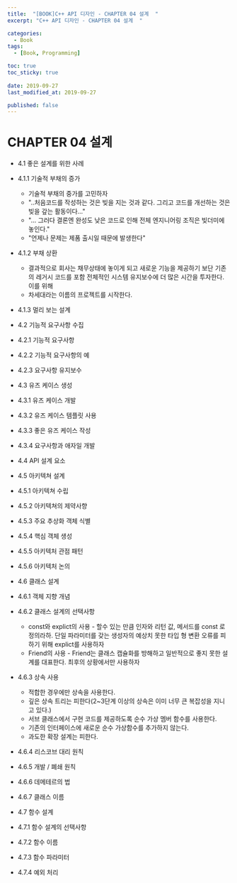 ```yaml
---
title:  "[BOOK]C++ API 디자인 - CHAPTER 04 설계  "
excerpt: "C++ API 디자인 - CHAPTER 04 설계  "

categories:
  - Book
tags:
  - [Book, Programming]

toc: true
toc_sticky: true
 
date: 2019-09-27
last_modified_at: 2019-09-27

published: false
---
```

# CHAPTER 04 설계

* 4.1 좋은 설계를 위한 사례
* 4.1.1 기술적 부채의 증가
	* 기술적 부채의 중가를 고민하자
	* "..처음코드를 작성하는 것은 빚을 지는 것과 같다. 그리고 코드를 개선하는 것은 빚을 갚는 활동이다..."
	* "... 그러다 결론엔 완성도 낮은 코드로 인해 전체 엔지니어링 조직은 빚더미에 놓인다."
	* "언제나 문제는 제품 출시일 때문에 발생한다"
* 4.1.2 부채 상환
	* 결과적으로 회사는 채무상태에 놓이게 되고 새로운 기능을 제공하기 보단 기존의 레거시 코드를 포함 전체적인 시스템 유지보수에 더 많은 시간을 투자한다. 이를 위해 
	* 차세대라는 이름의 프로젝트를 시작한다.
* 4.1.3 멀리 보는 설계 
* 4.2 기능적 요구사항 수집
* 4.2.1 기능적 요구사항
* 4.2.2 기능적 요구사항의 예 
* 4.2.3 요구사항 유지보수

* 4.3 유즈 케이스 생성
* 4.3.1 유즈 케이스 개발
* 4.3.2 유즈 케이스 템플릿 사용
* 4.3.3 좋은 유즈 케이스 작성
* 4.3.4 요구사항과 애자일 개발

* 4.4 API 설계 요소

* 4.5 아키텍쳐 설계
* 4.5.1 아키텍쳐 수립
* 4.5.2 아키텍쳐의 제약사향
* 4.5.3 주요 추상화 객체 식별
* 4.5.4 핵심 객체 생성
* 4.5.5 아키텍처 관점 패턴
* 4.5.6 아키텍처 논의

* 4.6 클래스 설계
* 4.6.1 객체 지향 개념
* 4.6.2 클래스 설계의 선택사항
	* const와 explict의 사용 - 할수 있는 만큼 인자와 리턴 값, 메서드를 const 로 정의라하. 단일 파라미터를 갖는 생성자의 예상치 못한 타입 형 변환 오류를 피하기 위해 explict를 사용하자
	* Friend의 사용 - Friend는 클래스 캡슐화를 방해하고 일반적으로 좋지 못한 설계를 대표한다. 최후의 상황에서만 사용하자
* 4.6.3 상속 사용
	* 적합한 경우에만 상속을 사용한다.
	* 깊은 상속 트리는 피한다(2~3단계 이상의 상속은 이미 너무 큰 복잡성을 지니고 있다.)
	* 서브 클래스에서 구현 코드를 제공하도록 순수 가상 멤버 함수를 사용한다.
	* 기존의 인터페이스에 새로운 순수 가상함수를 추가하지 않는다. 
	* 과도한 확장 설계는 피한다.
* 4.6.4 리스코브 대리 원칙
* 4.6.5 개발 / 폐쇄 원칙
* 4.6.6 데메테르의 법
* 4.6.7 클래스 이름

* 4.7 함수 설계
* 4.7.1 함수 설계의 선택사항
* 4.7.2 함수 이름

* 4.7.3 함수 파라미터
* 4.7.4 예외 처리
